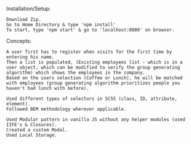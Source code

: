 Installation/Setup:

    Download Zip.
    Go to Home Directory & type 'npm install'
    To start, type 'npm start' & go to 'localhost:8080' on browser.


Concepts:

    A user first has to register when visits for the first time by entering his name.
    Then a list is populated, (Existing employees list - which is in a user object, which can be modified to verify the group generating algorithm) which shows the employees in the company.
    Based on the users selection (Coffee or Lunch), he will be matched with employees (group generating algorithm prioritizes people you haven't had lunch with before).

    Used different types of selectors in SCSS (class, ID, attribute, element).
    Followed BEM methodology wherever applicable.

    Used Modular pattern in vanilla JS without any helper modules (used IIFE's & Closures). 
    Created a custom Modal.
    Used Local Storage.
